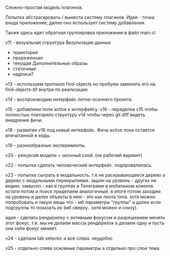 Сложно-простая модель плагинов.

Попытка абстрагировать / вынести систему плагинов.
Идея - точка входа приложение, далее оно использует систему добавления.

Также здесь идет обратная группировка приложения в файл main.cl

v11 - визуальная структура
Визулизация данных
 - траектория
 - прореженная
 - текущая
Дополнительные образы
 - статичные
 - надписи?
 
v13 - используем протокол find-objects но пробуем заменить его на find-objects-bf внутри по реализации.

v14 - воспроизводим интерфейс летне-осеннего проекта

v15 - добавляем поле active к интерфейсу.
v16 - переделка v15 чтобы полностью повторяло структуру v14 чтобы через git diff видеть внедрение фичи.

v18 - развитие v16 под новый интерфейс. Фича active пока остается впечатанной в коды.

v19 - разнообразные эксперименты.

v20 - рекурсия модели + оконный слой.
(не рабочий вариант)

v22 - попытка сделать человеческий интерфейс.
подпровалилась.

v23 - попытка сыграть в модальность. т.е не раскрывающееся дерево а дерево с модальными перекрытиями.
зашли на уровень - других не видим. замысел - как в группах в Телеграме в мобильном клиенте.
кстати потом и поиск приделаем аналогичный.
в итоге потом заходим на уровень и далее объекты в нем - это как лента типа.
хотя можно попробовать и такую вещь что - мб параметры "группы" и далее если подгруппы то показать их
(мб сверху.. хотя можно и снизу).

идея - сделать рендерилку с активным фокусом и разрешением менять этот фокус. т.е. мы не делаем массы рендерилок а делаем одну и пусть она себе фокус меняет.

v24 - сделали tab selector и все слева. неудобно

v25 - отдельно слева основные параметры а отдельно про слои тема.